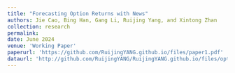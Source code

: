 ```yaml
---
title: "Forecasting Option Returns with News"
authors: Jie Cao, Bing Han, Gang Li, Ruijing Yang, and Xintong Zhan
collection: research
permalink: 
date: June 2024
venue: 'Working Paper'
paperurl: 'https://github.com/RuijingYANG.github.io/files/paper1.pdf'
dataurl: 'http://github.com/RuijingYANG/RuijingYANG.github.io/files/option_return_dictionary/option_dictionary.zip'
---
```


